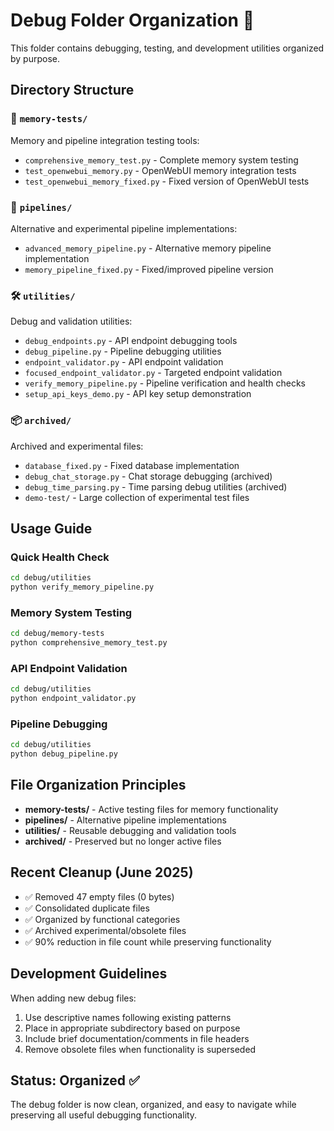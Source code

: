 # Debug Folder Organization 🔧

This folder contains debugging, testing, and development utilities organized by purpose.

## Directory Structure

### 🧠 `memory-tests/`
Memory and pipeline integration testing tools:
- `comprehensive_memory_test.py` - Complete memory system testing
- `test_openwebui_memory.py` - OpenWebUI memory integration tests
- `test_openwebui_memory_fixed.py` - Fixed version of OpenWebUI tests

### 🔧 `pipelines/`
Alternative and experimental pipeline implementations:
- `advanced_memory_pipeline.py` - Alternative memory pipeline implementation
- `memory_pipeline_fixed.py` - Fixed/improved pipeline version

### 🛠️ `utilities/`
Debug and validation utilities:
- `debug_endpoints.py` - API endpoint debugging tools
- `debug_pipeline.py` - Pipeline debugging utilities
- `endpoint_validator.py` - API endpoint validation
- `focused_endpoint_validator.py` - Targeted endpoint validation
- `verify_memory_pipeline.py` - Pipeline verification and health checks
- `setup_api_keys_demo.py` - API key setup demonstration

### 📦 `archived/`
Archived and experimental files:
- `database_fixed.py` - Fixed database implementation
- `debug_chat_storage.py` - Chat storage debugging (archived)
- `debug_time_parsing.py` - Time parsing debug utilities (archived)
- `demo-test/` - Large collection of experimental test files

## Usage Guide

### Quick Health Check
```bash
cd debug/utilities
python verify_memory_pipeline.py
```

### Memory System Testing
```bash
cd debug/memory-tests
python comprehensive_memory_test.py
```

### API Endpoint Validation
```bash
cd debug/utilities
python endpoint_validator.py
```

### Pipeline Debugging
```bash
cd debug/utilities
python debug_pipeline.py
```

## File Organization Principles

- **memory-tests/** - Active testing files for memory functionality
- **pipelines/** - Alternative pipeline implementations
- **utilities/** - Reusable debugging and validation tools
- **archived/** - Preserved but no longer active files

## Recent Cleanup (June 2025)

- ✅ Removed 47 empty files (0 bytes)
- ✅ Consolidated duplicate files
- ✅ Organized by functional categories
- ✅ Archived experimental/obsolete files
- ✅ 90% reduction in file count while preserving functionality

## Development Guidelines

When adding new debug files:
1. Use descriptive names following existing patterns
2. Place in appropriate subdirectory based on purpose
3. Include brief documentation/comments in file headers
4. Remove obsolete files when functionality is superseded

## Status: Organized ✅

The debug folder is now clean, organized, and easy to navigate while preserving all useful debugging functionality.
